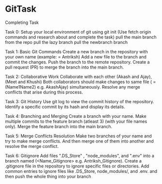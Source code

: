 # GitTask
Completing Task

Task 0: Setup your local environment of git using git init
(Use fetch origin commands and research about and complete the task)
pull the main branch from the repo
pull the lazy branch
pull the newbranch branch

Task 1: Basic Git Commands
Create a new branch in the repository with your own name (example: = Antriksh)
Add a new file to the branch and commit the changes.
Push the branch to the remote repository.
Create a pull request (PR) to merge the branch into the main branch.

Task 2: Collaborative Work
Collaborate with each other (Akash and Ajay), (Meet and Khushi)
Both collaborators should make changes to same file ( = (Name1Name2) e.g. AkashAjay) simultaneously.
Resolve any merge conflicts that arise during this process.

Task 3: Git History
Use git log to view the commit history of the repository.
Identify a specific commit by its hash and display its details.

Task 4: Branching and Merging
Create a branch with your name.
Make multiple commits to the feature branch (atleast 3) (with your file names only).
Merge the feature branch into the main branch.

Task 5: Merge Conflicts Resolution
Make two branches of your name and try to make merge conflicts.
And then merge one of them into another and resolve the merge conflict.

Task 6: Gitignore
Add files ".DS_Store" , "node_modules", and ".env" into a branch named (<Name_Gitignore> e.g. Antriksh_Gitignore).
Create a .gitignore file in the repository to ignore specific files or directories.
Add common entries to ignore files like .DS_Store, node_modules/, and .env.
and then push the whole thing into your branch
